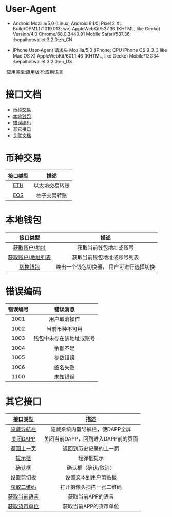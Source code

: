 # User-Agent

- Android
  Mozilla/5.0 (Linux; Android 8.1.0; Pixel 2 XL Build/OPM1.171019.013; wv) AppleWebKit/537.36 (KHTML, like Gecko) Version/4.0 Chrome/68.0.3440.91 Mobile Safari/537.36 :bepalhotwallet:3.2.0:zh_CN

- iPhone User-Agent 请求头
  Mozilla/5.0 (iPhone; CPU iPhone OS 9_3_3 like Mac OS X) AppleWebKit/601.1.46 (KHTML, like Gecko) Mobile/13G34 :bepalhotwallet:3.2.0:en_US

:应用类型:应用版本:应用语言



# 接口文档

- [币种交易](#币种交易)
- [本地钱包](#本地钱包)
- [错误编码](#错误编码)
- [其它接口](#其它接口)
- [关联文档](#关联文档)

# 币种交易

|接口类型|描述|
|:---:|:---:|
|[ETH](javascript/transaction.md#ethbepalpay)|以太坊交易转账|
|[EOS](javascript/transaction.md#eosbepalpay)|柚子交易转账|


# 本地钱包

|接口类型|描述|
|:---:|:---:|
|[获取账户/地址](javascript/wallet.md#walletgetcurrentaccount)|获取当前钱包地址或账号|
|[获取账户/地址列表](javascript/wallet.md#walletgetaccountlist)|获取当前钱包地址或账号列表|
|[切换钱包](javascript/wallet.md#walletshowaccountswitch)|唤出一个钱包切换器， 用户可进行选择切换|


# 错误编码

| 错误编号  | 错误消息  |
|:---:|:---:|
| 1001 |  用户取消操作 |
| 1002 | 当前币种不可用  |
| 1003 | 钱包中未存在该地址或账号 |
| 1004 | 余额不足 |
| 1005 | 参数错误 |
| 1006 | 签名失败 |
| 1100 | 未知错误 |

# 其它接口

|接口类型|描述|
|:---:|:---:|
|[隐藏导航栏](javascript/app_navbar.md#navbartogglenavbar)|隐藏系统内置导航栏，使DAPP全屏|
|[关闭DAPP](javascript/app_navbar.md#navbarclosedapp)|关闭当前DAPP，回到进入DAPP前的页面|
|[返回上一页](javascript/app_navbar.md#navbargoback)|返回到历史记录的上一页|
|[提示框](javascript/app_navbar.md#apptoast)|轻弹框提示|
|[确认框](javascript/app_navbar.md#appconfirm)|确认框（确认/取消）|
|[设置剪切板](javascript/app_navbar.md#appsetclipboard)|设置文本到用户剪贴板|
|[获取二维码](javascript/app_navbar.md#appscanqrcode)|打开摄像头扫描一张二维码|
|[获取当前语言](javascript/app_navbar.md#appgetcurrentlanguage)|获取当前APP的语言|
|[获取货币单位](javascript/app_navbar.md#appgetcurrentcurrency)|获取当前APP的货币单位|

